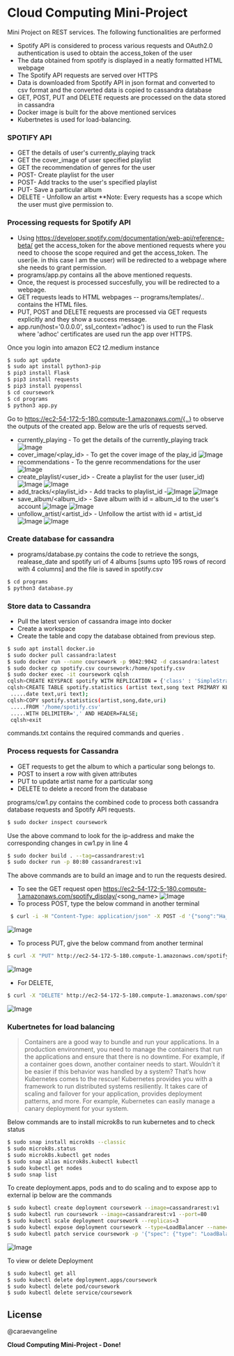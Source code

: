 # Cloud Computing Mini-Project


Mini Project on REST services. The following functionalities are performed 

  - Spotify API is considered to process various requests and OAuth2.0 authentication is used to obtain the access_token of the user
  - The data obtained from spotify is displayed in a neatly formatted HTML webpage 
  - The Spotify API requests are served over HTTPS
  - Data is downloaded from Spotify API in json format and converted to csv format and the converted data is copied to cassandra database
  - GET, POST, PUT and DELETE requests are processed on the data stored in cassandra
  - Docker image is built for the above mentioned services
  - Kubertnetes is used for load-balancing.

### SPOTIFY API

  - GET the details of user's currently_playing track
  - GET the cover_image of user specified playlist
  - GET the recommendation of genres for the user
  - POST- Create playlist for the user
  - POST- Add tracks to the user's specified playlist
  - PUT- Save a particular album
  - DELETE - Unfollow an artist
 **Note: Every requests has a scope which the user must give permission to.

### Processing requests for Spotify API 
  - Using https://developer.spotify.com/documentation/web-api/reference-beta/ get the access_token for the above mentioned requests where you need to choose the scope required and get the access_token. The user(ie. in this case I am the user) will be redirected to a webpage where she needs to grant permission.
  - programs/app.py contains all the above mentioned requests.
  - Once, the request is processed succesfully, you will be redirected to a webpage.
  - GET requests leads to HTML webpages -- programs/templates/.. contains the HTML files.
  - PUT, POST and DELETE requests are processed via GET requests explicitly and they show a success message.
  - app.run(host='0.0.0.0', ssl_context='adhoc') is used to run the Flask where 'adhoc' certificates are used run the app over HTTPS.


  Once you login into amazon EC2 t2.medium instance
  ```sh
  $ sudo apt update
  $ sudo apt install python3-pip
  $ pip3 install Flask
  $ pip3 install requests
  $ pip3 install pyopenssl
  $ cd coursework
  $ cd programs
  $ python3 app.py
  ```
 
 
  Go to https://ec2-54-172-5-180.compute-1.amazonaws.com/{..} to observe the outputs of the created app. Below are the urls of requests served.
 - currently_playing - To get the details of the currently_playing track
 ![Image](https://raw.githubusercontent.com/caraevangeline/coursework/master/images/Fig1.jpg)
 - cover_image/<play_id> - To get the cover image of the play_id
 ![Image](https://raw.githubusercontent.com/caraevangeline/coursework/master/images/Fig2.png)
 - recommendations - To the genre recommendations for the user
 ![Image](https://raw.githubusercontent.com/caraevangeline/coursework/master/images/Fig3.jpg)
 - create_playlist/<user_id> - Create a playlist for the user (user_id)
 ![Image](https://raw.githubusercontent.com/caraevangeline/coursework/master/images/Fig4.png)
![Image](https://raw.githubusercontent.com/caraevangeline/coursework/master/images/Fig13.jpg)
 - add_tracks/<playlist_id> - Add tracks to playlist_id
 -![Image](https://raw.githubusercontent.com/caraevangeline/coursework/master/images/Fig5.png)
![Image](https://raw.githubusercontent.com/caraevangeline/coursework/master/images/Fig14.jpg)
 - save_album/<album_id> - Save album with id = album_id to the user's account
 ![Image](https://raw.githubusercontent.com/caraevangeline/coursework/master/images/Fig6.png)
![Image](https://raw.githubusercontent.com/caraevangeline/coursework/master/images/Fig15.jpg)
 - unfollow_artist/<artist_id> - Unfollow the artist with id = artist_id
 ![Image](https://raw.githubusercontent.com/caraevangeline/coursework/master/images/Fig7.png)
![Image](https://raw.githubusercontent.com/caraevangeline/coursework/master/images/Fig16.jpg)
  
### Create database for cassandra
 
- programs/database.py contains the code to retrieve the songs, realease_date and spotify uri of 4 albums [sums upto 195 rows of record with 4 columns] and the file is saved in spotify.csv
```sh
$ cd programs
$ python3 database.py
```
### Store data to Cassandra
- Pull the latest version of cassandra image into docker
- Create a workspace
- Create the table and copy the database obtained from previous step.
```sh
$ sudo apt install docker.io
$ sudo docker pull cassandra:latest
$ sudo docker run --name coursework -p 9042:9042 -d cassandra:latest
$ sudo docker cp spotify.csv coursework:/home/spotify.csv
$ sudo docker exec -it coursework cqlsh
cqlsh>CREATE KEYSPACE spotify WITH REPLICATION = {'class' : 'SimpleStrategy',       .....'replication_factor' : 1};
cqlsh>CREATE TABLE spotify.statistics (artist text,song text PRIMARY KEY, 
 .....date text,uri text);
cqlsh>COPY spotify.statistics(artist,song,date,uri)
 .....FROM '/home/spotify.csv'
 .....WITH DELIMITER=',' AND HEADER=FALSE;
 cqlsh>exit
```
commands.txt contains the required commands and queries .

### Process requests for Cassandra
- GET requests to get the album to which a particular song belongs to.
- POST to insert a row with given attributes
- PUT to update artist name for a particular song
- DELETE to delete a record from the database

programs/cw1.py contains the combined code to process both cassandra database requests and Spotify API requests.
  ```sh
 $ sudo docker inspect coursework
  ```
  Use the above command to look for the ip-address and make the corresponding changes in cw1.py in line 4
   ```sh
   $ sudo docker build . --tag=cassandrarest:v1
   $ sudo docker run -p 80:80 cassandrarest:v1
   ```
  The above commands are to build an image and to run the requests desired. 
  - To see the GET request open https://ec2-54-172-5-180.compute-1.amazonaws.com/spotify_display/<song_name>
![Image](https://raw.githubusercontent.com/caraevangeline/coursework/master/images/Fig8.png) 
  - To process POST, type the below command in another terminal
  ```sh
   $ curl -i -H "Content-Type: application/json" -X POST -d '{"song":"Ha_cara1","artist":"cara","date":"10-10-2020","uri":"spotify:album:cara"}' http://ec2-54-172-5-180.compute-1.amazonaws.com/spotify_create
   ```
   ![Image](https://raw.githubusercontent.com/caraevangeline/coursework/master/images/Fig9.jpg)
  - To process PUT, give the below command from another terminal
   ```sh
   $ curl -X "PUT" http://ec2-54-172-5-180.compute-1.amazonaws.com/spotify_update/Ha_cara
   ```
   ![Image](https://raw.githubusercontent.com/caraevangeline/coursework/master/images/Fig11.jpg)
   - For DELETE,
   ```sh
   $ curl -X "DELETE" http://ec2-54-172-5-180.compute-1.amazonaws.com/spotify_delete/Ha_cara
   ```
   ![Image](https://raw.githubusercontent.com/caraevangeline/coursework/master/images/Fig10.jpg)
 ### Kubertnetes for load balancing


> Containers are a good way to bundle and run your applications. In a production environment, you need to manage the containers that run the applications and ensure that there is no downtime. For example, if a container goes down, another container needs to start. Wouldn’t it be easier if this behavior was handled by a system?
That’s how Kubernetes comes to the rescue! Kubernetes provides you with a framework to run distributed systems resiliently. It takes care of scaling and failover for your application, provides deployment patterns, and more. For example, Kubernetes can easily manage a canary deployment for your system.

Below commands are to install microk8s to run kubernetes and to check status
```sh
$ sudo snap install microk8s --classic
$ sudo microk8s.status
$ sudo microk8s.kubectl get nodes
$ sudo snap alias microk8s.kubectl kubectl
$ sudo kubectl get nodes
$ sudo snap list
```
To create deployment.apps, pods and to do scaling and to expose app to external ip below are the commands 
```sh
$ sudo kubectl create deployment coursework --image=cassandrarest:v1
$ sudo kubectl run coursework --image=cassandrarest:v1 --port=80
$ sudo kubectl scale deployment coursework --replicas=3
$ sudo kubectl expose deployment coursework --type=LoadBalancer --name=coursework --port=80
$ sudo kubectl patch service coursework -p '{"spec": {"type": "LoadBalancer", "externalIPs":["54.172.5.180"]}}'
```
![Image](https://raw.githubusercontent.com/caraevangeline/coursework/master/images/Fig12.png)

To view or delete Deployment
```sh
$ sudo kubectl get all
$ sudo kubectl delete deployment.apps/coursework
$ sudo kubectl delete pod/coursework
$ sudo kubectl delete service/coursework
```







 









License
----

@caraevangeline


**Cloud Computing Mini-Project - Done!**

[//]: # (These are reference links used in the body of this note and get stripped out when the markdown processor does its job. There is no need to format nicely because it shouldn't be seen. Thanks SO - http://stackoverflow.com/questions/4823468/store-comments-in-markdown-syntax)


   [dill]: <https://github.com/joemccann/dillinger>
   [git-repo-url]: <https://github.com/joemccann/dillinger.git>
   [john gruber]: <http://daringfireball.net>
   [df1]: <http://daringfireball.net/projects/markdown/>
   [markdown-it]: <https://github.com/markdown-it/markdown-it>
   [Ace Editor]: <http://ace.ajax.org>
   [node.js]: <http://nodejs.org>
   [Twitter Bootstrap]: <http://twitter.github.com/bootstrap/>
   [jQuery]: <http://jquery.com>
   [@tjholowaychuk]: <http://twitter.com/tjholowaychuk>
   [express]: <http://expressjs.com>
   [AngularJS]: <http://angularjs.org>
   [Gulp]: <http://gulpjs.com>

   [PlDb]: <https://github.com/joemccann/dillinger/tree/master/plugins/dropbox/README.md>
   [PlGh]: <https://github.com/joemccann/dillinger/tree/master/plugins/github/README.md>
   [PlGd]: <https://github.com/joemccann/dillinger/tree/master/plugins/googledrive/README.md>
   [PlOd]: <https://github.com/joemccann/dillinger/tree/master/plugins/onedrive/README.md>
   [PlMe]: <https://github.com/joemccann/dillinger/tree/master/plugins/medium/README.md>
   [PlGa]: <https://github.com/RahulHP/dillinger/blob/master/plugins/googleanalytics/README.md>
